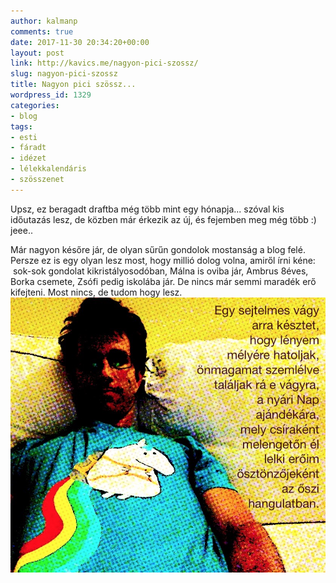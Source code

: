 ```yaml
---
author: kalmanp
comments: true
date: 2017-11-30 20:34:20+00:00
layout: post
link: http://kavics.me/nagyon-pici-szossz/
slug: nagyon-pici-szossz
title: Nagyon pici szössz...
wordpress_id: 1329
categories:
- blog
tags:
- esti
- fáradt
- idézet
- lélekkalendáris
- szösszenet
---
```


Upsz, ez beragadt draftba még több mint egy hónapja... szóval kis időutazás lesz, de közben már érkezik az új, és fejemben meg még több :) jeee..

Már nagyon későre jár, de olyan sűrűn gondolok mostanság a blog felé. Persze ez is egy olyan lesz most, hogy millió dolog volna, amiről írni kéne:  sok-sok gondolat kikristályosodóban, Málna is oviba jár, Ambrus 8éves, Borka csemete, Zsófi pedig iskolába jár. De nincs már semmi maradék erő kifejteni. Most nincs, de tudom hogy lesz.
![](/wp-content/uploads/2017/10/Photo-on-2017.-10.-20.-at-0.00-2.jpg)
